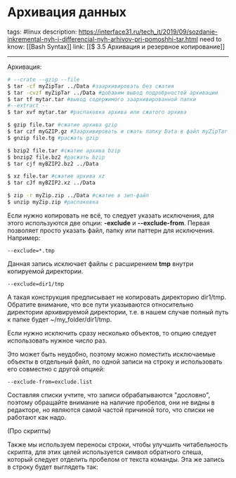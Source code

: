 # Архивация данных

tags: #linux 
description: https://interface31.ru/tech_it/2019/09/sozdanie-inkremental-nyh-i-differencial-nyh-arhivov-pri-pomoshhi-tar.html
need to know: [[Bash Syntax]]
link: [[$ 3.5 Архивация и резервное копирование]]

---

Архивация:

```bash
# --crate --gzip --file
$ tar -cf myZipTar ../Data #заархивировать без сжатия
$ tar -cvzf myZipTar ../Data #добавим вывод подробрностей архивации
$ tar tf mytar.tar #вывод содержимого заархивированной папки
#--extract --
$ tar xvf mytar.tar #распаковка архива или сжатого архива

$ gzip file.tar #сжатие архива gzip
$ tar czf myGZIP.gz #Заархивировать и сжать папку Data в файл myZipTar
$ gnzip file.tg #расжать gzip

$ bzip2 file.tar #сжатие архива bzip
$ bnzip2 file.bz2 #расжать bzip
$ tar cjf myBZIP2.bz2 ../Data

$ xz file.tar #сжатие архива xz
$ tar cJf myBZIP2.xz ../Data

$ zip -r myZip.zip ../Data #сжатие в зип-файл
$ unzip myZip.zip #распаковка
```

Если нужно копировать не всё, то следует указать исключения, для этого используются две опции: **-exclude** и **--exclude-from**. Первая позволяет просто указать файл, папку или паттерн для исключения. Например:

```
--exclude=*.tmp

```

Данная запись исключает файлы с расширением **tmp** внутри копируемой директории.

```
--exclude=dir1/tmp
```

А такая конструкция предписывает не копировать директорию dir1/tmp. Обратите внимание, что все пути указываются относительно директории архивируемой директории, т.е. в нашем случае полный путь к папке будет ~/my_folder/dir1/tmp.

Если нужно исключить сразу несколько объектов, то опцию следует использовать нужное число раз.

Это может быть неудобно, поэтому можно поместить исключаемые объекты в отдельный файл, по одной записи на строку и использовать его совместно с другой опцией:

```
--exclude-from=exclude.list
```

Составляя списки учтите, что записи обрабатываются "дословно", поэтому обращайте внимание на наличие пробелов, они не видны в редакторе, но являются самой частой причиной того, что списки не работают как надо.

(Про скрипты)

Также мы используем переносы строки, чтобы улучшить читабельность скрипта, для этих целей используется символ обратного слеша, который следует отделить пробелом от текста команды. Эта же запись в строку будет выглядеть так: